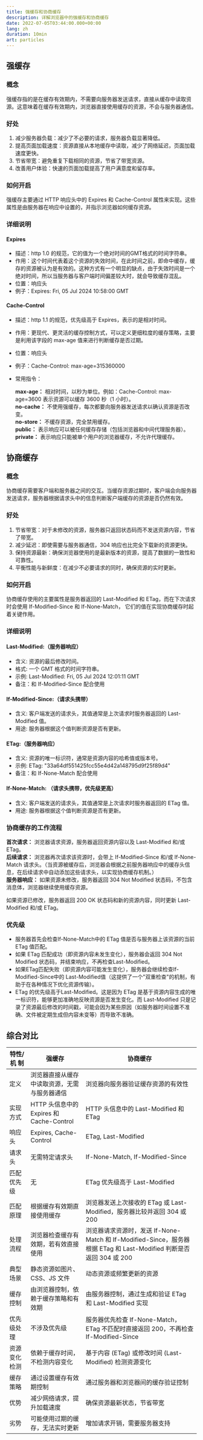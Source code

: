 ```yaml
---
title: 强缓存和协商缓存
description: 详解浏览器中的强缓存和协商缓存
date: 2022-07-05T03:44:00.000+00:00
lang: zh
duration: 10min
art: particles
---
```


## 强缓存

### 概念

强缓存指的是在缓存有效期内，不需要向服务器发送请求，直接从缓存中读取资源。这意味着在缓存有效期内，浏览器直接使用缓存的资源，不会与服务器通信。

### 好处

1. 减少服务器负载：减少了不必要的请求，服务器负载显著降低。
2. 提高页面加载速度：资源直接从本地缓存中读取，减少了网络延迟，页面加载速度更快。
3. 节省带宽：避免重复下载相同的资源，节省了带宽资源。
4. 改善用户体验：快速的页面加载提高了用户满意度和留存率。

### 如何开启

强缓存主要通过 HTTP 响应头中的 Expires 和 Cache-Control 属性来实现。这些属性是由服务器在响应中设置的，并指示浏览器如何缓存资源。

### 详细说明

#### Expires

- 描述：http 1.0 的规范，它的值为一个绝对时间的GMT格式的时间字符串。
- 作用：这个时间代表着这个资源的失效时间，在此时间之前，即命中缓存，缓存的资源被认为是有效的。这种方式有一个明显的缺点，由于失效时间是一个绝对时间，所以当服务器与客户端时间偏差较大时，就会导致缓存混乱。
- 位置：响应头
- 例子：Expires: Fri, 05 Jul 2024 10:58:00 GMT

#### Cache-Control

- 描述：http 1.1 的规范，优先级高于 Expires，表示的是相对时间。
- 作用：更现代、更灵活的缓存控制方式，可以定义更细粒度的缓存策略，主要是利用该字段的 max-age 值来进行判断缓存是否过期。
- 位置：响应头
- 例子：Cache-Control: max-age=315360000
- 常用指令：

  **max-age：** 相对时间，以秒为单位。例如：Cache-Control: max-age=3600 表示资源可以缓存 3600 秒（1 小时）。 <br/>
  **no-cache：** 不使用强缓存，每次都要向服务器发送请求以确认资源是否改变。 <br/>
  **no-store：** 不缓存资源，完全禁用缓存。 <br/>
  **public：** 表示响应可以被任何缓存存储（包括浏览器和中间代理服务器）。 <br/>
  **private：** 表示响应只能被单个用户的浏览器缓存，不允许代理缓存。 <br/>

## 协商缓存

### 概念

协商缓存需要客户端和服务器之间的交互。当缓存资源过期时，客户端会向服务器发送请求，服务器根据请求头中的信息判断客户端缓存的资源是否仍然有效。

### 好处

1. 节省带宽：对于未修改的资源，服务器只返回状态码而不发送资源内容，节省了带宽。
2. 减少延迟：即使需要与服务器通信，304 响应也比完全下载新的资源更快。
3. 保持资源最新：确保浏览器使用的是最新版本的资源，提高了数据的一致性和可靠性。
4. 平衡性能与新鲜度：在减少不必要请求的同时，确保资源的实时更新。

### 如何开启

协商缓存使用的主要属性是服务器返回的 Last-Modified 和 ETag，而在下次请求时会使用 If-Modified-Since 和 If-None-Match， 它们的值在实现协商缓存时起着关键作用。

### 详细说明

#### Last-Modified:（服务器响应）

- 含义: 资源的最后修改时间。
- 格式: 一个 GMT 格式的时间字符串。
- 示例: Last-Modified: Fri, 05 Jul 2024 12:01:11 GMT
- 备注：和 If-Modified-Since 配合使用

#### If-Modified-Since:（请求头携带）

- 含义: 客户端发送的请求头，其值通常是上次请求时服务器返回的 Last-Modified 值。
- 用途: 服务器根据这个值判断资源是否有更新。

#### ETag:（服务器响应）

- 含义: 资源的唯一标识符，通常是资源内容的哈希值或版本号。
- 示例: ETag: "33a64df551425fcc55e4d42a148795d9f25f89d4"
- 备注：和 If-None-Match 配合使用

#### If-None-Match: （请求头携带，优先级更高）

- 含义: 客户端发送的请求头，其值通常是上次请求时服务器返回的 ETag 值。
- 用途: 服务器根据这个值判断资源是否有更新。

### 协商缓存的工作流程

**首次请求：** 浏览器请求资源，服务器返回资源内容以及 Last-Modified 和/或 ETag。<br/>
**后续请求：** 浏览器再次请求该资源时，会带上 If-Modified-Since 和/或 If-None-Match 请求头。（当资源被缓存后，浏览器会根据之前服务器响应中的缓存头信息，在后续请求中自动添加这些请求头，以实现协商缓存机制。）<br/>
**服务器响应：** 如果资源未修改，服务器返回 304 Not Modified 状态码，不包含消息体，浏览器继续使用缓存资源。<br/>

如果资源已修改，服务器返回 200 OK 状态码和新的资源内容，同时更新 Last-Modified 和/或 ETag。

### 优先级

- 服务器首先会检查If-None-Match中的 ETag 值是否与服务器上该资源的当前 ETag 值匹配。
- 如果 ETag 匹配成功（即资源内容未发生变化），服务器会返回 304 Not Modified 状态码，并结束响应，不再检查Last-Modified。
- 如果ETag匹配失败（即资源内容可能发生变化），服务器会继续检查If-Modified-Since中的 Last-Modified值（这提供了一个"双重检查"的机制，有助于在各种情况下优化资源传输）。
- ETag 的优先级高于Last-Modified。这是因为 ETag 是基于资源内容生成的唯一标识符，能够更加准确地反映资源是否发生变化。而 Last-Modified 只是记录了资源最后修改的时间戳，可能会因为某些原因（如服务器时间设置不准确、文件被定期生成但内容未变等）而导致不准确。

## 综合对比

| 特性/机 制   | 强缓存                                       | 协商缓存                                                                                                            |
| ------------ | -------------------------------------------- | ------------------------------------------------------------------------------------------------------------------- |
| 定义         | 浏览器直接从缓存中读取资源，无需与服务器通信 | 浏览器向服务器验证缓存资源的有效性                                                                                  |
| 实现方式     | HTTP 头信息中的 Expires 和 Cache-Control     | HTTP 头信息中的 Last-Modified 和 ETag                                                                               |
| 响应头       | Expires, Cache-Control                       | ETag, Last-Modified                                                                                                 |
| 请求头       | 无需特定请求头                               | If-None-Match, If-Modified-Since                                                                                    |
| 匹配优先级   | 无                                           | ETag 优先级高于 Last-Modified                                                                                       |
| 匹配原理     | 根据缓存有效期直接使用缓存                   | 浏览器发送上次接收的 ETag 或 Last-Modified，服务器比较并返回 304 或 200                                             |
| 处理流程     | 浏览器检查缓存有效期，若有效直接使用         | 浏览器请求资源时，发送 If-None-Match 和 If-Modified-Since，服务器根据 ETag 和 Last-Modified 判断是否返回 304 或 200 |
| 典型场景     | 静态资源如图片、CSS、JS 文件                 | 动态资源或频繁更新的资源                                                                                            |
| 缓存控制     | 由浏览器控制，依赖于缓存策略和有效期         | 由服务器控制，通过生成和验证 ETag 和 Last-Modified 实现                                                             |
| 优先级处理   | 不涉及优先级                                 | 服务器优先检查 If-None-Match，ETag 不匹配时直接返回 200，不再检查 If-Modified-Since                                 |
| 资源变化检测 | 依赖于缓存时间，不检测内容变化               | 基于内容 (ETag) 或修改时间 (Last-Modified) 检测资源变化                                                             |
| 缓存策略     | 通过设置缓存有效期控制                       | 通过服务器和浏览器间的缓存验证控制                                                                                  |
| 优势         | 减少网络请求，提升加载速度                   | 确保资源最新状态，节省带宽                                                                                          |
| 劣势         | 可能使用过期的缓存，无法实时更新             | 增加请求开销，需要服务器支持                                                                                        |
